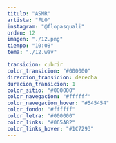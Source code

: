 ```yaml
---
titulo: "ASMR"
artista: "FLO"
instagram: "@flopasquali"
orden: 12
imagen: "./12.png"
tiempo: "10:08"
tema: "./12.wav"

transicion: cubrir
color_transicion: "#000000"
direccion_transicion: derecha
duracion_transicion: 1
color_sitio: "#000000"
color_navegacion: "#ffffff"
color_navegacion_hover: "#545454"
color_fondo: "#ffffff"
color_letra: "#000000"
color_links: "#065A82"
color_links_hover: "#1C7293"
---
```

